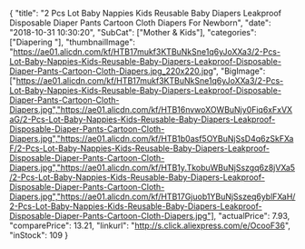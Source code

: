 {
	"title": "2 Pcs  Lot Baby Nappies Kids Reusable Baby Diapers Leakproof  Disposable Diaper Pants Cartoon Cloth Diapers For Newborn",
	"date": "2018-10-31 10:30:20",
	"SubCat": ["Mother & Kids"],
	"categories": ["Diapering "],
	"thumbnailImage": "https://ae01.alicdn.com/kf/HTB17mukf3KTBuNkSne1q6yJoXXa3/2-Pcs-Lot-Baby-Nappies-Kids-Reusable-Baby-Diapers-Leakproof-Disposable-Diaper-Pants-Cartoon-Cloth-Diapers.jpg_220x220.jpg",
	"BigImage": ["https://ae01.alicdn.com/kf/HTB17mukf3KTBuNkSne1q6yJoXXa3/2-Pcs-Lot-Baby-Nappies-Kids-Reusable-Baby-Diapers-Leakproof-Disposable-Diaper-Pants-Cartoon-Cloth-Diapers.jpg","https://ae01.alicdn.com/kf/HTB16nvwoXOWBuNjy0Fiq6xFxVXaG/2-Pcs-Lot-Baby-Nappies-Kids-Reusable-Baby-Diapers-Leakproof-Disposable-Diaper-Pants-Cartoon-Cloth-Diapers.jpg","https://ae01.alicdn.com/kf/HTB1b0asf5OYBuNjSsD4q6zSkFXaF/2-Pcs-Lot-Baby-Nappies-Kids-Reusable-Baby-Diapers-Leakproof-Disposable-Diaper-Pants-Cartoon-Cloth-Diapers.jpg","https://ae01.alicdn.com/kf/HTB1y.TkobuWBuNjSszgq6z8jVXa5/2-Pcs-Lot-Baby-Nappies-Kids-Reusable-Baby-Diapers-Leakproof-Disposable-Diaper-Pants-Cartoon-Cloth-Diapers.jpg","https://ae01.alicdn.com/kf/HTB17Gjuob1YBuNjSszeq6yblFXaH/2-Pcs-Lot-Baby-Nappies-Kids-Reusable-Baby-Diapers-Leakproof-Disposable-Diaper-Pants-Cartoon-Cloth-Diapers.jpg"],
	"actualPrice": 7.93,
	"comparePrice": 13.21,
	"linkurl": "http://s.click.aliexpress.com/e/OcooF36",
	"inStock": 109
}
